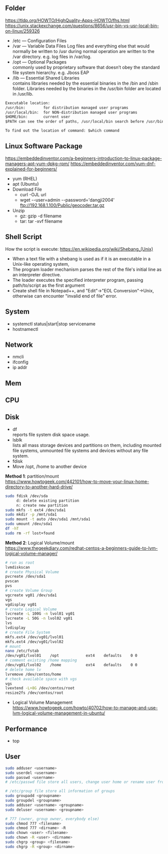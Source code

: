 ## Folder
https://tldp.org/HOWTO/HighQuality-Apps-HOWTO/fhs.html
https://unix.stackexchange.com/questions/8656/usr-bin-vs-usr-local-bin-on-linux/259326  
- /etc — Configuration Files  
- /var — Variable Data Files
  Log files and everything else that would normally be written to /usr during normal operation are written to the /var directory. e.g. log files in /var/log.
- /opt — Optional Packages  
  commonly used by proprietary software that doesn’t obey the standard file system hierarchy. e.g. Jboss EAP
- /lib — Essential Shared Libraries  
  contains libraries needed by the essential binaries in the /bin and /sbin folder. Libraries needed by the binaries in the /usr/bin folder are located in /usr/lib.

```txt
Executable location:  
/usr/bin:        for distribution managed user programs  
/usr/local/bin:  for NON-distribution managed user programs  
$HOME/bin:       current user  
$PATH can see the order of paths, /usr/local/bin search before /usr/bin  

To find out the location of command: $which command  
```

## Linux Software Package
https://embeddedinventor.com/a-beginners-introduction-to-linux-package-managers-apt-yum-dpkg-rpm/
https://embeddedinventor.com/yum-dnf-explained-for-beginners/

- yum (RHEL)
- apt (Ubuntu)
- Download File  
  - curl -OJL url
  - wget --user=admin --password='dangji2004' ftp://192.168.1.100/Public/geocoder.tar.gz
- Unzip  
  - gz:  gzip -d filename
  - tar: tar -xvf filename

## Shell Script
How the script is execute: https://en.wikipedia.org/wiki/Shebang_(Unix)
- When a text file with a shebang is used as if it is an executable in a Unix-like operating system, 
- The program loader mechanism parses the rest of the file's initial line as an interpreter directive. 
- The loader executes the specified interpreter program, passing path/to/script as the first argument
- Create shell file in Notepad++, and "Edit"->"EOL Conversion"->Unix, otherwise can encounter "invalid end of file" error.

## System  
- systemctl status|start|stop servicename
- hostnamectl

## Network
- nmcli
- ifconfig
- ip addr

## Mem

## CPU

## Disk
- df  
  reports file system disk space usage.
- lsblk  
  lists all mass storage devices and partitions on them, including mounted file systems, unmounted file systems and devices without any file system.
- fdisk
- Move /opt, /home to another device  

**Method 1**: partition/mount  
https://www.howtogeek.com/442101/how-to-move-your-linux-home-directory-to-another-hard-drive/  
```sh
sudo fdisk /dev/sda
     d: delete existing partition
     n: create new partition
sudo mkfs -t ext4 /dev/sda1
sudo mkdir -p /mnt/sda1
sudo mount -t auto /dev/sda1 /mnt/sda1
sudo umount /dev/sda1
df -hT
sudo rm -rf lost+found
```
**Method 2**: Logical Volume/mount  
https://www.thegeekdiary.com/redhat-centos-a-beginners-guide-to-lvm-logical-volume-manager/  
```sh
# run as root
lvmdiskscan
# create Physical Volume
pvcreate /dev/sda1
pvscan
pvs
# create Volume Group
vgcreate vg01 /dev/sda1
vgs
vgdisplay vg01
# create Logical Volume
lvcreate -L 100G -n lvol01 vg01
lvcreate -L 50G -n lvol02 vg01
lvs
lvdisplay
# create File System
mkfs.ext4 /dev/vg01/lvol01
mkfs.ext4 /dev/vg01/lvol02
# mount
nano /etc/fstab
/dev/vg01/lvol01	/opt			ext4	defaults	0 0
# comment existing /home mapping
/dev/vg01/lvol02	/home			ext4	defaults	0 0
# delete home lv
lvremove /dev/centos/home
# check available space with vgs
vgs
lvextend -L+8G /dev/centos/root
resize2fs /dev/centos/root
```
- Logical Volume Management  
  https://www.howtogeek.com/howto/40702/how-to-manage-and-use-lvm-logical-volume-management-in-ubuntu/  

## Performance
- top

## User
```sh
sudo adduser <username>
sudo userdel <username>
sudo passwd <username>
# /etc/passwd file store all users, change user home or rename user from here.

# /etc/group file store all information of groups
sudo groupadd <groupname>
sudo groupdel <groupname>
sudo adduser <username> <groupname>
sudo deluser <username> <groupname>

# 777 (owner, group owner, everybody else)
sudo chmod 777 <filename>
sudo chmod 777 <dirname> -R
sudo chown <user> <filename>
sudo chown -R <user> <dirname>
sudo chgrp <group> <filename>
sudo chgrp -R <group> <dirname>
```